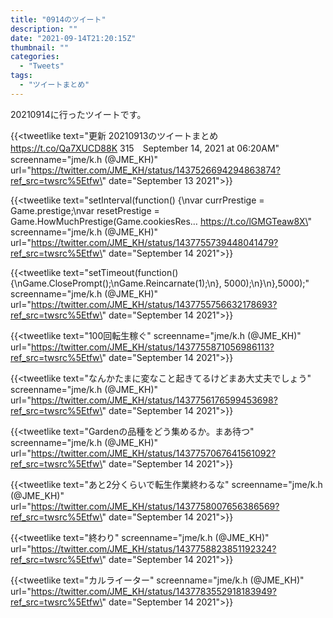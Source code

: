```yaml
---
title: "0914のツイート"
description: ""
date: "2021-09-14T21:20:15Z"
thumbnail: ""
categories:
  - "Tweets"
tags:
  - "ツイートまとめ"
---
```

20210914に行ったツイートです。
<!--more-->
{{<tweetlike text=\"更新 20210913のツイートまとめ https://t.co/Qa7XUCD88K 315　September 14, 2021 at 06:20AM\" screenname=\"jme/k.h (@JME_KH)\" url=\"https://twitter.com/JME_KH/status/1437526694294863874?ref_src=twsrc%5Etfw\" date=\"September 13 2021\">}}

{{<tweetlike text=\"setInterval(function() {\nvar currPrestige = Game.prestige;\nvar resetPrestige = Game.HowMuchPrestige(Game.cookiesRes… https://t.co/lGMGTeaw8X\" screenname=\"jme/k.h (@JME_KH)\" url=\"https://twitter.com/JME_KH/status/1437755739448041479?ref_src=twsrc%5Etfw\" date=\"September 14 2021\">}}

{{<tweetlike text=\"setTimeout(function() {\nGame.ClosePrompt();\nGame.Reincarnate(1);\n}, 5000);\n}\n},5000);\" screenname=\"jme/k.h (@JME_KH)\" url=\"https://twitter.com/JME_KH/status/1437755756632178693?ref_src=twsrc%5Etfw\" date=\"September 14 2021\">}}

{{<tweetlike text=\"100回転生稼ぐ\" screenname=\"jme/k.h (@JME_KH)\" url=\"https://twitter.com/JME_KH/status/1437755871056986113?ref_src=twsrc%5Etfw\" date=\"September 14 2021\">}}

{{<tweetlike text=\"なんかたまに変なこと起きてるけどまあ大丈夫でしょう\" screenname=\"jme/k.h (@JME_KH)\" url=\"https://twitter.com/JME_KH/status/1437756176599453698?ref_src=twsrc%5Etfw\" date=\"September 14 2021\">}}

{{<tweetlike text=\"Gardenの品種をどう集めるか。まあ待つ\" screenname=\"jme/k.h (@JME_KH)\" url=\"https://twitter.com/JME_KH/status/1437757067641561092?ref_src=twsrc%5Etfw\" date=\"September 14 2021\">}}

{{<tweetlike text=\"あと2分くらいで転生作業終わるな\" screenname=\"jme/k.h (@JME_KH)\" url=\"https://twitter.com/JME_KH/status/1437758007656386569?ref_src=twsrc%5Etfw\" date=\"September 14 2021\">}}

{{<tweetlike text=\"終わり\" screenname=\"jme/k.h (@JME_KH)\" url=\"https://twitter.com/JME_KH/status/1437758823851192324?ref_src=twsrc%5Etfw\" date=\"September 14 2021\">}}

{{<tweetlike text=\"カルライーター\" screenname=\"jme/k.h (@JME_KH)\" url=\"https://twitter.com/JME_KH/status/1437783552918183949?ref_src=twsrc%5Etfw\" date=\"September 14 2021\">}}

